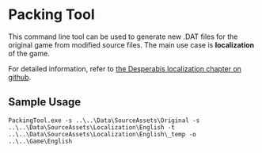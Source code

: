# Packing Tool

This command line tool can be used to generate new .DAT files for the original game from modified source files. 
The main use case is **localization** of the game.

For detailed information, refer to [the Desperabis localization chapter on github](https://github.com/FlorianBorn71/Desperabis/blob/main/Docs/Localization.md#how-to-start).

## Sample Usage

`PackingTool.exe -s ..\..\Data\SourceAssets\Original -s ..\..\Data\SourceAssets\Localization\English -t ..\..\Data\SourceAssets\Localization\English\_temp -o ..\..\Game\English`
